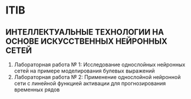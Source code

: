 # ITIB
## ИНТЕЛЛЕКТУАЛЬНЫЕ ТЕХНОЛОГИИ НА ОСНОВЕ ИСКУССТВЕННЫХ НЕЙРОННЫХ СЕТЕЙ
1. Лабораторная работа № 1: Исследование однослойных нейронных сетей на примере моделирования булевых выражений
2. Лабораторная работа № 2: Применение однослойной нейронной сети с линейной функцией активации для прогнозирования временных рядов

